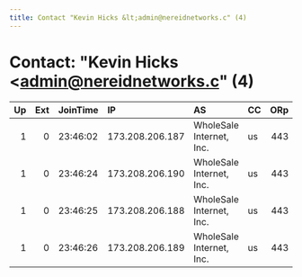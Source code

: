 ```yaml
---
title: Contact "Kevin Hicks &lt;admin@nereidnetworks.c" (4)
---
```


# Contact: "Kevin Hicks &lt;admin@nereidnetworks.c" (4)

|   Up |   Ext | JoinTime   | IP              | AS                       | CC   |   ORp |   Dirp | OS    | Version   | Nickname   |   eFamMembers |
|-----:|------:|:-----------|:----------------|:-------------------------|:-----|------:|-------:|:------|:----------|:-----------|--------------:|
|    1 |     0 | 23:46:02   | 173.208.206.187 | WholeSale Internet, Inc. | us   |   443 |     80 | Linux | 0.3.1.9   | Nereid1    |             4 |
|    1 |     0 | 23:46:24   | 173.208.206.190 | WholeSale Internet, Inc. | us   |   443 |     80 | Linux | 0.3.1.9   | Nereid4    |             4 |
|    1 |     0 | 23:46:25   | 173.208.206.188 | WholeSale Internet, Inc. | us   |   443 |     80 | Linux | 0.3.1.9   | Nereid2    |             4 |
|    1 |     0 | 23:46:26   | 173.208.206.189 | WholeSale Internet, Inc. | us   |   443 |     80 | Linux | 0.3.1.9   | Nereid3    |             4 |
